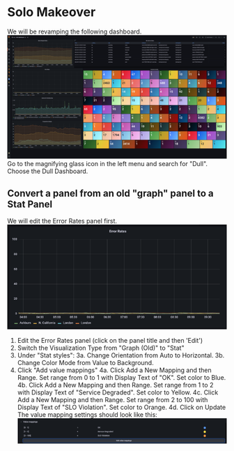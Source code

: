 # Solo Makeover
We will be revamping the following dashboard.
![Dull Dashboard](img/dull-dashboard.png)
Go to the magnifying glass icon in the left menu and search for "Dull".  Choose the Dull Dashboard.

## Convert a panel from an old "graph" panel to a Stat Panel
We will edit the Error Rates panel first.
![Error Rate Panel](img/error-rate-panel.png)
1. Edit the Error Rates panel (click on the panel title and then 'Edit')
2. Switch the Visualization Type from "Graph (Old)" to "Stat"
3. Under "Stat styles":
   3a. Change Orientation from Auto to Horizontal.
   3b. Change Color Mode from Value to Background.
4. Click "Add value mappings"
   4a. Click Add a New Mapping and then Range. Set range from 0 to 1 with Display Text of "OK". Set color to Blue.
   4b. Click Add a New Mapping and then Range. Set range from 1 to 2 with Display Text of "Service Degraded". Set color to Yellow.
   4c. Click Add a New Mapping and then Range. Set range from 2 to 100 with Display Text of "SLO Violation". Set color to Orange.
   4d. Click on Update
   The value mapping settings should look like this:
   ![Value Mappings](img/value-mappings.png)
 

